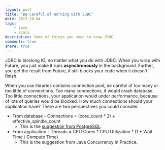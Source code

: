```yaml
---
layout: post
title: "Be Careful of Working with JDBC"
date: 2017-10-04
tags: 
    - java
    - scala
description: Some of things you need to know JDBC 
comments: true
share: true
---
```


JDBC is blocking IO, no matter what you do with JDBC. When you wrap with Future, you just make it runs **asynchronously** in the background. Further, you get the result from Future, it still blocks your code when it doesn't finish.

When you use libraries contains connection pool, be careful of too many or too little of connections. Too many connections, it would crash database. Too little connections, your application would under performance, because of lots of queries would be blocked. How much connections should your application have? There are two perspectives you could consider.
* From database - Connections = (core_count * 2) + effective_spindle_count
    * This is the [suggestion from PostgreSQL](https://wiki.postgresql.org/wiki/Number_Of_Database_Connections).
* From application - Threads = CPU Cores * CPU Utilization * (1 + Wait Time / Compute Time)
    * This is the suggestion from Java Concurrency in Practice.

